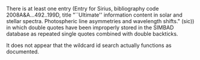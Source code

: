 There is at least one entry (Entry for Sirius, bibliography code 2008A&A...492..199D, title "``Ultimate'' information content in solar and stellar spectra. Photospheric line asymmetries and wavelength shifts." (sic)) in which double
quotes have been improperly stored in the SIMBAD database as repeated single quotes combined with double backticks.

It does not appear that the wildcard id search actually functions as documented.